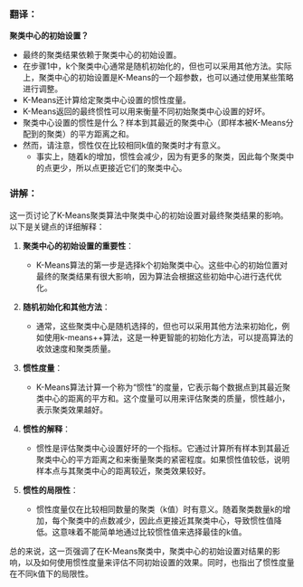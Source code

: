 ### 翻译：

**聚类中心的初始设置？**

- 最终的聚类结果依赖于聚类中心的初始设置。
- 在步骤1中，k个聚类中心通常是随机初始化的，但也可以采用其他方法。实际上，聚类中心的初始设置是K-Means的一个超参数，也可以通过使用某些策略进行调整。
- K-Means还计算给定聚类中心设置的惯性度量。
- K-Means返回的最终惯性可以用来衡量不同初始聚类中心设置的好坏。
- 聚类中心设置的惯性是什么？样本到其最近的聚类中心（即样本被K-Means分配到的聚类）的平方距离之和。
- 然而，请注意，惯性仅在比较相同k值的聚类时才有意义。
  - 事实上，随着k的增加，惯性会减少，因为有更多的聚类，因此每个聚类中的点更少，所以点更接近它们的聚类中心。

### 讲解：

这一页讨论了K-Means聚类算法中聚类中心的初始设置对最终聚类结果的影响。以下是关键点的详细解释：

1. **聚类中心的初始设置的重要性**：
   - K-Means算法的第一步是选择k个初始聚类中心。这些中心的初始位置对最终的聚类结果有很大影响，因为算法会根据这些初始中心进行迭代优化。

2. **随机初始化和其他方法**：
   - 通常，这些聚类中心是随机选择的，但也可以采用其他方法来初始化，例如使用k-means++算法，这是一种更智能的初始化方法，可以提高算法的收敛速度和聚类质量。

3. **惯性度量**：
   - K-Means算法计算一个称为“惯性”的度量，它表示每个数据点到其最近聚类中心的距离的平方和。这个度量可以用来评估聚类的质量，惯性越小，表示聚类效果越好。

4. **惯性的解释**：
   - 惯性是评估聚类中心设置好坏的一个指标。它通过计算所有样本到其最近聚类中心的平方距离之和来衡量聚类的紧密程度。如果惯性值较低，说明样本点与其聚类中心的距离较近，聚类效果较好。

5. **惯性的局限性**：
   - 惯性度量仅在比较相同数量的聚类（k值）时有意义。随着聚类数量k的增加，每个聚类中的点数减少，因此点更接近其聚类中心，导致惯性值降低。这意味着不能简单地通过比较惯性值来选择最佳的k值。

总的来说，这一页强调了在K-Means聚类中，聚类中心的初始设置对结果的影响，以及如何使用惯性度量来评估不同初始设置的效果。同时，也指出了惯性度量在不同k值下的局限性。

